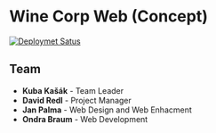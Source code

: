 # Wine Corp Web (Concept)

[![Deploymet Satus](https://github.com/mobilex1122/wine-corp-web/actions/workflows/static.yml/badge.svg)](https://github.com/mobilex1122/wine-corp-web/actions/workflows/static.yml)


## Team

- **Kuba Kašák** - Team Leader
- **David Redl** - Project Manager
- **Jan Palma** - Web Design and Web Enhacment
- **Ondra Braum** - Web Development